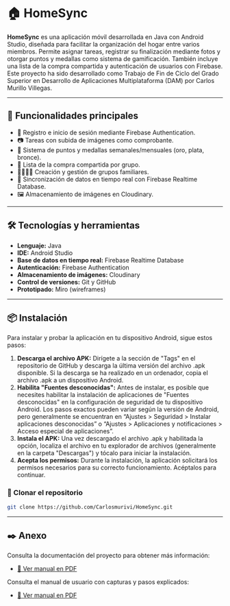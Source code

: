 # 🏠 HomeSync

**HomeSync** es una aplicación móvil desarrollada en Java con Android Studio, diseñada para facilitar la organización del hogar entre varios miembros. Permite asignar tareas, registrar su finalización mediante fotos y otorgar puntos y medallas como sistema de gamificación. También incluye una lista de la compra compartida y autenticación de usuarios con Firebase. Este proyecto ha sido desarrollado como Trabajo de Fin de Ciclo del Grado Superior en Desarrollo de Aplicaciones Multiplataforma (DAM) por Carlos Murillo Villegas.

---

## 📲 Funcionalidades principales

- 📌 Registro e inicio de sesión mediante Firebase Authentication.
- 📷 Tareas con subida de imágenes como comprobante.
- 🏅 Sistema de puntos y medallas semanales/mensuales (oro, plata, bronce).
- 🛒 Lista de la compra compartida por grupo.
- 👨‍👩‍👧‍👦 Creación y gestión de grupos familiares.
- 📑 Sincronización de datos en tiempo real con Firebase Realtime Database.
- 🖼️ Almacenamiento de imágenes en Cloudinary.

---

## 🛠️ Tecnologías y herramientas

- **Lenguaje:** Java
- **IDE:** Android Studio
- **Base de datos en tiempo real:** Firebase Realtime Database
- **Autenticación:** Firebase Authentication
- **Almacenamiento de imágenes:** Cloudinary
- **Control de versiones:** Git y GitHub
- **Prototipado:** Miro (wireframes)

---

## 📦 Instalación
Para instalar y probar la aplicación en tu dispositivo Android, sigue estos pasos:
1. **Descarga el archivo APK:** Dirígete a la sección de "Tags" en el repositorio de
GitHub y descarga la última versión del archivo .apk disponible. Si la descarga se ha
realizado en un ordenador, copia el archivo .apk a un dispositivo Android.
2. **Habilita "Fuentes desconocidas":** Antes de instalar, es posible que necesites
habilitar la instalación de aplicaciones de "Fuentes desconocidas" en la
configuración de seguridad de tu dispositivo Android. Los pasos exactos pueden
variar según la versión de Android, pero generalmente se encuentran en “Ajustes >
Seguridad > Instalar aplicaciones desconocidas” o “Ajustes > Aplicaciones y
notificaciones > Acceso especial de aplicaciones”.
3. **Instala el APK:** Una vez descargado el archivo .apk y habilitada la opción, localiza el
archivo en tu explorador de archivos (generalmente en la carpeta "Descargas") y
tócalo para iniciar la instalación.
4. **Acepta los permisos:** Durante la instalación, la aplicación solicitará los permisos
necesarios para su correcto funcionamiento. Acéptalos para continuar.

### 🔽 Clonar el repositorio

```bash
git clone https://github.com/Carlosmurivi/HomeSync.git
```
---

## ✒️ Anexo

Consulta la documentación del proyecto para obtener más información:
- [📄 Ver manual en PDF](./docs/Documentación%20del%20TFC%20-%20HomeSync%20-%20Carlos%20Murillo%20Villegas.pdf)

Consulta el manual de usuario con capturas y pasos explicados:
- [📄 Ver manual en PDF](./docs/Manual%20de%20usuario%20-%20HomeSync%20-%20Carlos%20Murillo%20Villegas.pdf)
